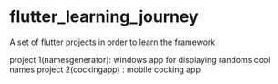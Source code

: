 # flutter_learning_journey
A set of flutter projects in order to learn the framework

project 1(namesgenerator): windows app for displaying randoms cool names
project 2(cockingapp) : mobile cocking app 
